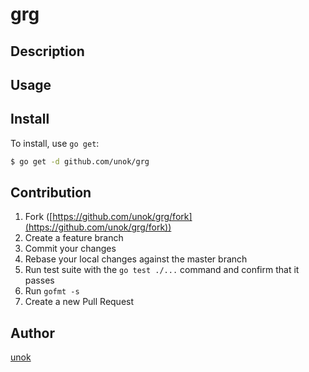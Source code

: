 # grg



## Description

## Usage

## Install

To install, use `go get`:

```bash
$ go get -d github.com/unok/grg
```

## Contribution

1. Fork ([https://github.com/unok/grg/fork](https://github.com/unok/grg/fork))
1. Create a feature branch
1. Commit your changes
1. Rebase your local changes against the master branch
1. Run test suite with the `go test ./...` command and confirm that it passes
1. Run `gofmt -s`
1. Create a new Pull Request

## Author

[unok](https://github.com/unok)

